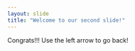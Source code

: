 ```yaml
---
layout: slide
title: "Welcome to our second slide!"
---
```

Congrats!!!
Use the left arrow to go back!
